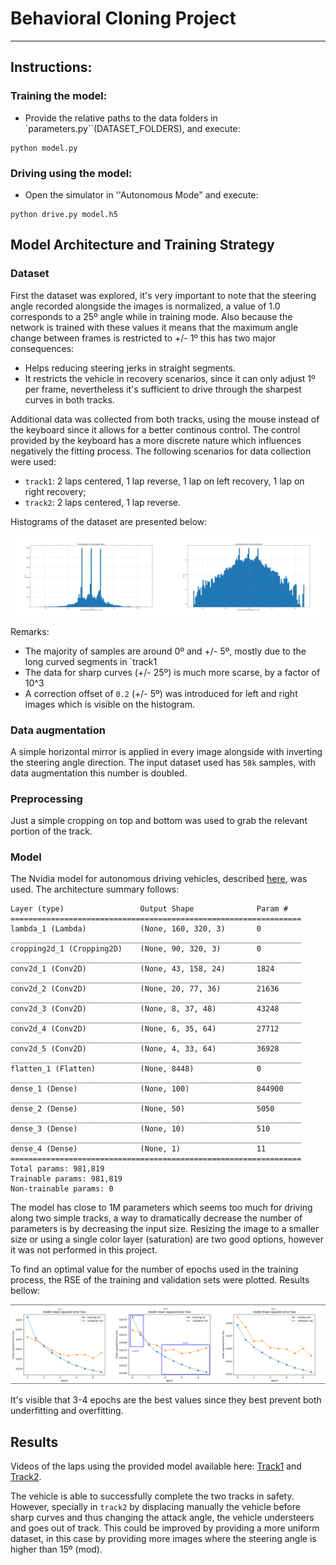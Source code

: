 # **Behavioral Cloning Project** 
---



[//]: # (Image References)

[image1]: ./examples/placeholder.png "Model Visualization"
[image2]: ./examples/placeholder.png "Grayscaling"
[image3]: ./examples/placeholder_small.png "Recovery Image"
[image4]: ./examples/placeholder_small.png "Recovery Image"
[image5]: ./examples/placeholder_small.png "Recovery Image"
[image6]: ./examples/placeholder_small.png "Normal Image"
[image7]: ./examples/placeholder_small.png "Flipped Image"

[img1]: ./writeup_images/dataset_combined.png "Dataset"
[img2]: ./writeup_images/fitting_epochs.png "RSE"



## Instructions:

### Training the model:
 
 - Provide the relative paths to the data folders in `parameters.py``(DATASET_FOLDERS), and execute:


``` 
python model.py 
```

### Driving using the model:
 - Open the simulator in ''Autonomous Mode" and execute:

``` 
python drive.py model.h5
```


## Model Architecture and Training Strategy

### Dataset

First the dataset was explored, it's very important to note that the steering angle recorded alongside the images is normalized, a value of 1.0 corresponds to a 25º angle while in training mode. Also because the network is trained with these values it means that the maximum angle change between frames is restricted to +/- 1º this has two major consequences:
 
 - Helps reducing steering jerks in straight segments. 
 - It restricts the vehicle in recovery scenarios, since it can only adjust 1º per frame, nevertheless it's sufficient to drive through the sharpest curves in both tracks. 
 
Additional data was collected from both tracks, using the mouse instead of the keyboard since it allows for a better continous control. The control provided by the keyboard has a more discrete nature which influences negatively the fitting process. The following scenarios for data collection were used:
	
 - `track1`: 2 laps centered, 1 lap reverse, 1 lap on left recovery, 1 lap on right recovery;
 - `track2`: 2 laps centered, 1 lap reverse.

Histograms of the dataset are presented below:

![alt text][img1]

Remarks:

 - The majority of samples are around 0º and +/- 5º, mostly due to the long curved segments in  `track1
 - The data for sharp curves (+/- 25º) is much more scarse, by a factor of 10^3
 - A correction offset of `0.2` (+/- 5º) was introduced for left and right images which is visible  on the histogram. 
	

### Data augmentation

A simple horizontal mirror is applied in every image alongside with inverting the steering angle direction. The input dataset used has `58k` samples, with data augmentation this number is doubled. 

### Preprocessing

Just a simple cropping on top and bottom was used to grab the relevant portion of the track.

### Model

The Nvidia model for autonomous driving vehicles, described [here](https://developer.nvidia.com/blog/deep-learning-self-driving-cars/), was used. The architecture summary follows:

```
Layer (type)                 Output Shape              Param #   
=================================================================
lambda_1 (Lambda)            (None, 160, 320, 3)       0         
_________________________________________________________________
cropping2d_1 (Cropping2D)    (None, 90, 320, 3)        0         
_________________________________________________________________
conv2d_1 (Conv2D)            (None, 43, 158, 24)       1824      
_________________________________________________________________
conv2d_2 (Conv2D)            (None, 20, 77, 36)        21636     
_________________________________________________________________
conv2d_3 (Conv2D)            (None, 8, 37, 48)         43248     
_________________________________________________________________
conv2d_4 (Conv2D)            (None, 6, 35, 64)         27712     
_________________________________________________________________
conv2d_5 (Conv2D)            (None, 4, 33, 64)         36928     
_________________________________________________________________
flatten_1 (Flatten)          (None, 8448)              0         
_________________________________________________________________
dense_1 (Dense)              (None, 100)               844900    
_________________________________________________________________
dense_2 (Dense)              (None, 50)                5050      
_________________________________________________________________
dense_3 (Dense)              (None, 10)                510       
_________________________________________________________________
dense_4 (Dense)              (None, 1)                 11        
=================================================================
Total params: 981,819
Trainable params: 981,819
Non-trainable params: 0
```
The model has close to 1M parameters which seems too much for driving along two simple tracks, a way to dramatically decrease the number of parameters is by decreasing the input size. Resizing the image to a smaller size or using a single color layer (saturation) are two good options, however it was not performed in this project. 

To find an optimal value for the number of epochs used in the training process, the RSE of the training and validation sets were plotted. Results bellow:

![alt text][img2]

It's visible that 3-4 epochs are the best values since they best prevent both underfitting and overfitting. 


## Results


Videos of the laps using the provided model available here: [Track1](./video_track1.mp4) and [Track2](./video_track2.mp4).

The vehicle is able to successfully complete the two tracks in safety. However, specially in `track2` by displacing manually the vehicle before sharp curves and thus changing the attack angle, the vehicle understeers and goes out of track. This could be improved by providing a more uniform dataset, in this case by providing more images where the steering angle is higher than 15º (mod).


